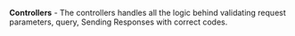 **Controllers** - The controllers handles all the logic behind validating request parameters, query, Sending Responses with correct codes.